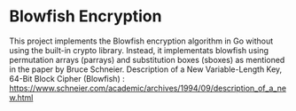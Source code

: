 # Blowfish Encryption

This project implements the Blowfish encryption algorithm in Go without using the built-in crypto library. Instead, it implementats blowfish using permutation arrays (parrays) and substitution boxes (sboxes) as mentioned in the paper by Bruce Schneier.
Description of a New Variable-Length Key, 64-Bit Block Cipher (Blowfish) : https://www.schneier.com/academic/archives/1994/09/description_of_a_new.html
